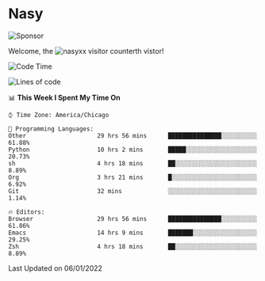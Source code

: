 # Nasy

<!--
<p align="center">
<img height="200" src="https://github-readme-stats.vercel.app/api?username=nasyxx&count_private=true&show_icons=true&theme=dracula&include_all_commits=true"/>
<img height="200" src="https://github-readme-stats.vercel.app/api/top-langs/?username=nasyxx&theme=dracula&hide=html,jupyter+notebook&count_private=true&show_icons=true"/>
</p>

  
----------------
-->

![Sponsor](https://img.shields.io/static/v1.svg?label=Sponsor&message=%E2%9D%A4&logo=GitHub&style=flat&color=pink)
 
Welcome, the ![nasyxx visitor counter](https://count.getloli.com/get/@nasyxx?theme=rule34)th vistor!
 
<!--START_SECTION:waka-->
![Code Time](http://img.shields.io/badge/Code%20Time-1%2C693%20hrs%2028%20mins-blue)

![Lines of code](https://img.shields.io/badge/From%20Hello%20World%20I%27ve%20Written-5%20Million%20lines%20of%20code-blue)

📊 **This Week I Spent My Time On** 

```text
⌚︎ Time Zone: America/Chicago

💬 Programming Languages: 
Other                    29 hrs 56 mins      ███████████████░░░░░░░░░░   61.88% 
Python                   10 hrs 2 mins       █████░░░░░░░░░░░░░░░░░░░░   20.73% 
sh                       4 hrs 18 mins       ██░░░░░░░░░░░░░░░░░░░░░░░   8.89% 
Org                      3 hrs 21 mins       █░░░░░░░░░░░░░░░░░░░░░░░░   6.92% 
Git                      32 mins             ░░░░░░░░░░░░░░░░░░░░░░░░░   1.14%

🔥 Editors: 
Browser                  29 hrs 56 mins      ███████████████░░░░░░░░░░   61.86% 
Emacs                    14 hrs 9 mins       ███████░░░░░░░░░░░░░░░░░░   29.25% 
Zsh                      4 hrs 18 mins       ██░░░░░░░░░░░░░░░░░░░░░░░   8.89%

```


 Last Updated on 06/01/2022
<!--END_SECTION:waka-->

<!-- ![visitors](https://visitor-badge.laobi.icu/badge?page_id=nasyxx.nasyxx) -->
